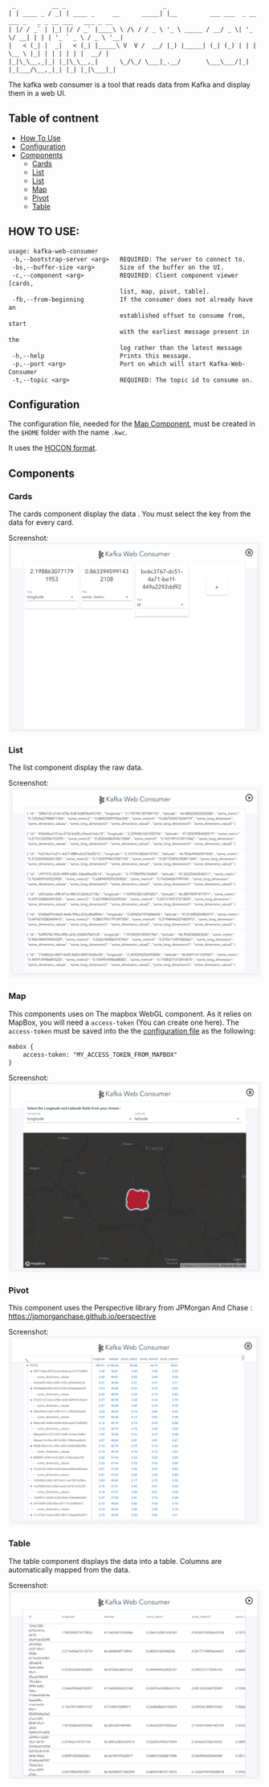 ```
 _          __ _                           _
| | ____ _ / _| | ____ _     __      _____| |__         ___ ___  _ __  ___ _   _ _ __ ___   ___ _ __
| |/ / _` | |_| |/ / _` |____\ \ /\ / / _ \ '_ \ _____ / __/ _ \| '_ \/ __| | | | '_ ` _ \ / _ \ '__|
|   < (_| |  _|   < (_| |_____\ V  V /  __/ |_) |_____| (_| (_) | | | \__ \ |_| | | | | | |  __/ |
|_|\_\__,_|_| |_|\_\__,_|      \_/\_/ \___|_.__/       \___\___/|_| |_|___/\__,_|_| |_| |_|\___|_|

```
The kafka web consumer is a tool that reads data from Kafka and display them in a web UI.

## Table of contnent
- [How To Use](#how-to-use)
- [Configuration](#Configuration)
- [Components](#Components)
    - [Cards](#Cards)
    - [List](#List)
    - [List](#List)
    - [Map](#Map)
    - [Pivot](#Pivot)
    - [Table](#Table)

## HOW TO USE:
```
usage: kafka-web-consumer
 -b,--bootstrap-server <arg>   REQUIRED: The server to connect to.
 -bs,--buffer-size <arg>       Size of the buffer on the UI.
 -c,--component <arg>          REQUIRED: Client component viewer [cards,
                               list, map, pivot, table].
 -fb,--from-beginning          If the consumer does not already have an
                               established offset to consume from, start
                               with the earliest message present in the
                               log rather than the latest message
 -h,--help                     Prints this message.
 -p,--port <arg>               Port on which will start Kafka-Web-Consumer
 -t,--topic <arg>              REQUIRED: The topic id to consume on.
```

## Configuration
The configuration file, needed for the [Map Component](#Map), must be created in the `$HOME` folder with the name `.kwc`.

It uses the [HOCON format](https://github.com/lightbend/config/blob/master/HOCON.md).


## Components

### Cards
The cards component display the data . You must select the key from the data for every card.

Screenshot:
![map](art/cards.png "Cards Component")

### List
The list component display the raw data.

Screenshot:
![map](art/list.png "List Component")

### Map
This components uses on The mapbox WebGL component. As it relies on MapBox, you will need a `access-token` (You can create one here).
The `access-token` must be saved into the the [configuration file](#configuration) as the following:
```
mabox {
    access-token: "MY_ACCESS_TOKEN_FROM_MAPBOX"
}
```

Screenshot:
![map](art/map.png "Map Component")


### Pivot
This component uses the Perspective library from JPMorgan And Chase : https://jpmorganchase.github.io/perspective

Screenshot:
![map](art/pivot.png "Pivot Component")

### Table
The table component displays the data into a table. Columns are automatically mapped from the data.

Screenshot:
![map](art/table.png "Table Component")
